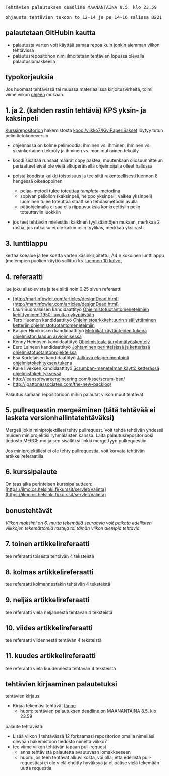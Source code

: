 <pre>
Tehtävien palautuksen deadline MAANANTAINA 8.5. klo 23.59

ohjausta tehtävien tekoon to 12-14 ja pe 14-16 salissa B221 
</pre>

## palautetaan GitHubin kautta

* palautusta varten voit käyttää samaa repoa kuin jonkin aiemman viikon tehtävissä
* palautusrepositorion nimi ilmoitetaan tehtävien lopussa olevalla palautuslomakkeella

## typokorjauksia

Jos huomaat tehtävissä tai muussa materiaalissa kirjoitusvirheitä, toimi viime viikon [ohjeen](https://github.com/mluukkai/ohtu2017/blob/master/laskarit/3.md#typokorjauksia) mukaan.

## 1. ja 2. (kahden rastin tehtävä) KPS yksin- ja kaksinpeli

[Kurssirepositorion](https://github.com/mluukkai/ohtu2017) hakemistosta 
[koodi/viikko7/KiviPaperiSakset](https://github.com/mluukkai/ohtu2017/tree/master/koodi/viikko7/KiviPaperiSakset) löytyy tutun pelin tietokoneversio 

* ohjelmassa on kolme pelimoodia: ihminen vs. ihminen, ihminen vs. yksinkertainen tekoöly ja ihminen vs. monimutkainen tekoäly
* koodi sisältää runsaat määrät copy pastea, muutenkaan oliosuunnittelun periaatteet eivät ole vielä alkuperäisellä ohjelmoijalla olleet hallussa
* poista koodista kaikki toisteisuus ja tee siitä rakenteellisesti luennon 8 hengessä oikeaoppinen
  * pelaa-metodi tulee toteuttaa *template*-metodina
  * sopivan peliolion (kaksinpeli, helppo yksinpeli, vaikea yksinpeli) luominen tulee toteuttaa staattisen tehdasmetodin avulla
  * pääohjelmalla ei saa olla riippuvuuksia konkreettisiin pelin toteuttaviin luokkiin

* jos teet tehtävän mielestäsi kaikkien tyylisääntöjen mukaan, merkkaa 2 rastia, jos ratkaisu ei ole kaikin osin tyylikäs, merkkaa yksi rasti

## 3. lunttilappu

kertaa koealue ja tee koetta varten käsinkirjoitettu, A4:n kokoinen lunttilappu (molempien puolien käyttö sallittu) ks. [luennon 10 kalvot](https://github.com/mluukkai/ohtu2017/tree/master/kalvot/luento10.pdf)

## 4. referaatti

lue joku allaolevista ja tee siitä noin 0.25 sivun referaatti

* [http://martinfowler.com/articles/designDead.html](http://martinfowler.com/articles/designDead.html)
* Lauri Suomalaisen kandidaattityö [Ohjelmistotuotantomenetelmien kehittyminen 1950-luvulta nykypäivään](https://www.cs.helsinki.fi/u/mluukkai/ohtu/suomalainen-kandi.pdf)
* Tero Huomon kandidaattityö [Ohjelmistoarkkitehtuurin sisällyttäminen ketteriin ohjelmistotuotantomenetelmiin](https://www.cs.helsinki.fi/u/mluukkai/ohtu/huomo-kandi.pdf) 
* Kasper Hirvikosken kandidaattityö [Metriikat käytänteiden tukena ohjelmiston laadun arvioimisessa](https://www.cs.helsinki.fi/u/mluukkai/ohtu/hirvikoski-kandi.pdf)
* Kenny Heinosen kandidaattityö [Ohjelmistoala ja ryhmätyöskentely](https://www.cs.helsinki.fi/u/mluukkai/ohtu/heinononen-kandi.pdf)
* Eero Laineen kandidaattityö [Johtaminen perinteisissä ja ketterissä ohjelmistotuotantoprojekteissa](https://www.cs.helsinki.fi/u/mluukkai/ohtu/laine-kandi.pdf)
* Esa Kortelaisen kandidaattityö [Jatkuva eksperimentointi ohjelmistokehityksen tukena](https://www.cs.helsinki.fi/u/mluukkai/ohtu/kortelainen-kandi.pdf)
* Kalle Ilveksen kandidaattityö [Scrumban-menetelmän käyttö ketterässä ohjelmistokehityksessä](https://www.cs.helsinki.fi/u/mluukkai/ohtu/ilves-kandi.pdf)
* <http://leansoftwareengineering.com/ksse/scrum-ban/>
* <http://jpattonassociates.com/the-new-backlog/>


Palautus samaan repositorioon mihin palautat viikon muut tehtävät

## 5. pullrequestin mergeäminen (tätä tehtävää ei lasketa versionhallintatehtäväksi)

Mergeä jokin miniprojektillesi tehty pullrequest. Voit tehdä tehtävän yhdessä muiden miniprojektisi ryhmäläisten kanssa. Laita palautusrepositorioosi tiedosto MERGE.md ja sen sisällöksi linkki mergettyyn pullrequestiin.

Jos miniprojektillesi ei ole tehty pullrequestia, voit korvata tehtävän artikkelireferaatilla. 

## 6. kurssipalaute

On taas aika perinteisen kurssipalautteen: [https://ilmo.cs.helsinki.fi/kurssit/servlet/Valinta](https://ilmo.cs.helsinki.fi/kurssit/servlet/Valinta)

## bonustehtävät

*Viikon maksimi on 6, mutta tekemällä seuraavia voit paikata edellisten viikkojen tekemättömiä rasteja tai tämän viikon aiempia tehtäviä*

## 7. toinen artikkelireferaatti

tee referaatti toisesta tehtävän 4 teksteistä

## 8. kolmas artikkelireferaatti

tee referaatti kolmannestakin tehtävän 4 teksteistä

## 9. neljäs artikkelireferaatti

tee referaatti vielä neljännestä tehtävän 4 teksteistä

## 10. viides artikkelireferaatti

tee referaatti viidennestä tehtävän 4 teksteistä

## 11. kuudes artikkelireferaatti

tee referaatti vielä kuudennesta tehtävän 4 teksteistä

## tehtävien kirjaaminen palautetuksi

tehtävien kirjaus:

* Kirjaa tekemäsi tehtävät [tänne](http://ohtustats2017.herokuapp.com) 
  * huom: tehtävien palautuksen deadline on MAANANTAINA 8.5. klo 23.59

palaute tehtävistä:

* Lisää viikon 1 tehtävässä 12 forkaamasi repositorion omalla nimelläsi olevaan hakemistoon tiedosto nimeltä viikko7
* tee viime viikon tehtävän tapaan pull-request
  * anna tehtävistä palautetta avautuvaan lomakkeeseen
  * huom: jos teeh tehtävät alkuviikosta, voi olla, että edellistä pull-requestiasi ei ole vielä ehditty hyväksyä ja et pääse vielä tekemään uutta requestia